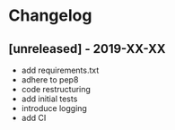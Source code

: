 # Changelog

## [unreleased] - 2019-XX-XX
* add requirements.txt
* adhere to pep8
* code restructuring
* add initial tests
* introduce logging
* add CI

